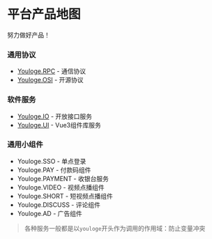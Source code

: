 # 平台产品地图

努力做好产品！

### 通用协议

- [Youloge.RPC](/lic/rpc) - 通信协议
- [Youloge.OSI](/lic/osi) - 开源协议


### 软件服务

- [Youloge.IO](/io/) - 开放接口服务
- [Youloge.UI](/ui/) - Vue3组件库服务

### 通用小组件

- Youloge.SSO - 单点登录
- Youloge.PAY - 付款码组件
- Youloge.PAYMENT - 收银台服务
- Youloge.VIDEO - 视频点播组件
- Youloge.SHORT - 短视频点播组件
- Youloge.DISCUSS - 评论组件
- Youloge.AD - 广告组件


> 各种服务一般都是以`youloge`开头作为调用的作用域：防止变量冲突